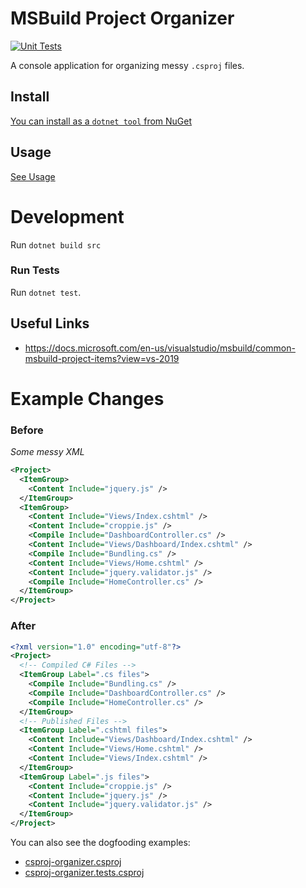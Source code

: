 # MSBuild Project Organizer
[![Unit Tests](https://github.com/RoryDuncan/csproj-organizer/workflows/.NET%20Core/badge.svg)](https://github.com/RoryDuncan/csproj-organizer/actions?query=workflow%3A%22.NET+Core%22)

A console application for organizing messy `.csproj` files.


## Install

[You can install as a `dotnet tool` from NuGet](https://www.nuget.org/packages/organize-csproj)

## Usage

[See Usage](USAGE.md)

# Development

Run `dotnet build src`

### Run Tests
Run `dotnet test`.

## Useful Links
- https://docs.microsoft.com/en-us/visualstudio/msbuild/common-msbuild-project-items?view=vs-2019


# Example Changes

### Before
_Some messy XML_
``` xml
<Project>
  <ItemGroup>
    <Content Include="jquery.js" />
  </ItemGroup>
  <ItemGroup>
    <Content Include="Views/Index.cshtml" />
    <Content Include="croppie.js" />
    <Compile Include="DashboardController.cs" />
    <Content Include="Views/Dashboard/Index.cshtml" />
    <Compile Include="Bundling.cs" />
    <Content Include="Views/Home.cshtml" />
    <Content Include="jquery.validator.js" />
    <Compile Include="HomeController.cs" />
  </ItemGroup>
</Project>
```

### After

``` xml
<?xml version="1.0" encoding="utf-8"?>
<Project>
  <!-- Compiled C# Files -->
  <ItemGroup Label=".cs files">
    <Compile Include="Bundling.cs" />
    <Compile Include="DashboardController.cs" />
    <Compile Include="HomeController.cs" />
  </ItemGroup>
  <!-- Published Files -->
  <ItemGroup Label=".cshtml files">
    <Content Include="Views/Dashboard/Index.cshtml" />
    <Content Include="Views/Home.cshtml" />
    <Content Include="Views/Index.cshtml" />
  </ItemGroup>
  <ItemGroup Label=".js files">
    <Content Include="croppie.js" />
    <Content Include="jquery.js" />
    <Content Include="jquery.validator.js" />
  </ItemGroup>
</Project>
```

You can also see the dogfooding examples:
- [csproj-organizer.csproj](src/csproj-organizer/csproj-organizer.csproj)
- [csproj-organizer.tests.csproj](src/csproj-organizer/csproj-organizer.tests.csproj)
